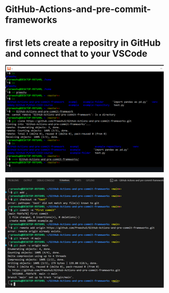 # GitHub-Actions-and-pre-commit-frameworks

# first lets create a repositry in GitHub and connect that to your VSCode
![alt text](image.png)

![alt text](image-1.png)